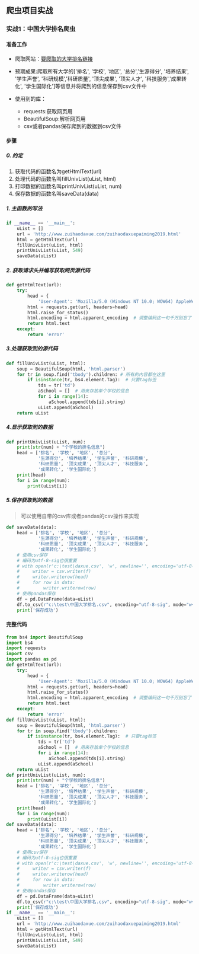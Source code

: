 ## 爬虫项目实战
### 实战1：中国大学排名爬虫
#### 准备工作
- 爬取网站：[要爬取的大学排名链接](http://www.zuihaodaxue.com/zuihaodaxuepaiming2019.html)

- 预期成果:爬取所有大学的['排名', '学校', '地区', '总分','生源得分', '培养结果', '学生声誉', '科研规模','科研质量', '顶尖成果', '顶尖人才', '科技服务','成果转化', '学生国际化']等信息并将爬到的信息保存到csv文件中

- 使用到的库：
   - requests:获取网页用
   - BeautifulSoup:解析网页用
   - csv或者pandas保存爬到的数据到csv文件

#### 步骤
##### 0. 约定
   1. 获取代码的函数名为getHtmlText(url)
   1. 处理代码的函数名叫fillUnivList(uList, html)
   1. 打印数据的函数名叫printUnivList(uList, num)
   1. 保存数据的函数名叫saveData(data)
##### 1. 主函数的写法

```py
if __name__ == '__main__':
    uList = []
    url = 'http://www.zuihaodaxue.com/zuihaodaxuepaiming2019.html'
    html = getHtmlText(url)
    fillUnivList(uList, html)
    printUnivList(uList, 549)
    saveData(uList)
```

##### 2. 获取请求头并编写获取网页源代码

```py
def getHtmlText(url):
    try:
        head = {
            'User-Agent': 'Mozilla/5.0 (Windows NT 10.0; WOW64) AppleWebKit/537.36 (KHTML, like Gecko) Chrome/63.0.3239.132 Safari/537.36'}
        html = requests.get(url, headers=head)
        html.raise_for_status()
        html.encoding = html.apparent_encoding  # 调整编码这一句千万别忘了
        return html.text
    except:
        return 'error'

```
##### 3.处理获取到的源代码
```py
def fillUnivList(uList, html):
    soup = BeautifulSoup(html, 'html.parser')
    for tr in soup.find('tbody').children: # 所有的内容都在这里
        if isinstance(tr, bs4.element.Tag):  # 只要tag标签
            tds = tr('td')
            aSchool = []  # 用来存放单个学校的信息
            for i in range(14):
                aSchool.append(tds[i].string)
            uList.append(aSchool)
    return uList
```
##### 4.显示获取到的数据
```py
def printUnivList(uList, num):
    print(str(num) + "个学校的排名信息")
    head = ['排名', '学校', '地区', '总分',
            '生源得分', '培养结果', '学生声誉', '科研规模',
            '科研质量', '顶尖成果', '顶尖人才', '科技服务',
            '成果转化', '学生国际化']
    print(head)
    for i in range(num):
        print(uList[i])
```
##### 5.保存获取到的数据
> 可以使用自带的csv库或者pandas的csv操作来实现
```py
def saveData(data):
    head = ['排名', '学校', '地区', '总分',
            '生源得分', '培养结果', '学生声誉', '科研规模',
            '科研质量', '顶尖成果', '顶尖人才', '科技服务',
            '成果转化', '学生国际化']
    # 使用csv保存
    # 编码为utf-8-sig也很重要
    # with open(r'c:\test\daxue.csv', 'w', newline='', encoding='utf-8-sig') as f:
    #     writer = csv.writer(f)
    #     writer.writerow(head)
    #     for row in data:
    #         writer.writerow(row)
    # 使用pandas保存
    df = pd.DataFrame(data=uList)
    df.to_csv(r"c:\test\中国大学排名.csv", encoding="utf-8-sig", mode="w+", header=head, index=False)
    print('保存成功')
```
#### 完整代码
```py
from bs4 import BeautifulSoup
import bs4
import requests
import csv
import pandas as pd
def getHtmlText(url):
    try:
        head = {
            'User-Agent': 'Mozilla/5.0 (Windows NT 10.0; WOW64) AppleWebKit/537.36 (KHTML, like Gecko) Chrome/63.0.3239.132 Safari/537.36'}
        html = requests.get(url, headers=head)
        html.raise_for_status()
        html.encoding = html.apparent_encoding  # 调整编码这一句千万别忘了
        return html.text
    except:
        return 'error'
def fillUnivList(uList, html):
    soup = BeautifulSoup(html, 'html.parser')
    for tr in soup.find('tbody').children:
        if isinstance(tr, bs4.element.Tag):  # 只要tag标签
            tds = tr('td')
            aSchool = []  # 用来存放单个学校的信息
            for i in range(14):
                aSchool.append(tds[i].string)
            uList.append(aSchool)
    return uList
def printUnivList(uList, num):
    print(str(num) + "个学校的排名信息")
    head = ['排名', '学校', '地区', '总分',
            '生源得分', '培养结果', '学生声誉', '科研规模',
            '科研质量', '顶尖成果', '顶尖人才', '科技服务',
            '成果转化', '学生国际化']
    print(head)
    for i in range(num):
        print(uList[i])
def saveData(data):
    head = ['排名', '学校', '地区', '总分',
            '生源得分', '培养结果', '学生声誉', '科研规模',
            '科研质量', '顶尖成果', '顶尖人才', '科技服务',
            '成果转化', '学生国际化']
    # 使用csv保存
    # 编码为utf-8-sig也很重要
    # with open(r'c:\test\daxue.csv', 'w', newline='', encoding='utf-8-sig') as f:
    #     writer = csv.writer(f)
    #     writer.writerow(head)
    #     for row in data:
    #         writer.writerow(row)
    # 使用pandas保存
    df = pd.DataFrame(data=uList)
    df.to_csv(r"c:\test\中国大学排名.csv", encoding="utf-8-sig", mode="w+", header=head, index=False)
    print('保存成功')
if __name__ == '__main__':
    uList = []
    url = 'http://www.zuihaodaxue.com/zuihaodaxuepaiming2019.html'
    html = getHtmlText(url)
    fillUnivList(uList, html)
    printUnivList(uList, 549)
    saveData(uList)
```
